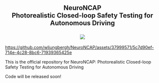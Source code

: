 <div align="center">
    <h2>NeuroNCAP<br/>Photorealistic Closed-loop Safety Testing for Autonomous Driving
    <br/>
    <br/>
    <a href="https://research.zenseact.com/publications/neuro-ncap/"><img src="https://img.shields.io/badge/Project-Page-ffa"/></a>
    <!-- <a href="https://arxiv.org/abs/2311.15260">
        <img src='https://img.shields.io/badge/arXiv-Page-aff'>
    </a> -->
    </h2>
</div>



https://github.com/wljungbergh/NeuroNCAP/assets/37999571/5c7d90ef-714e-4c28-8bc6-71939365425e



This is the official repository for NeuroNCAP: Photorealistic Closed-loop Safety Testing for Autonomous Driving

Code will be released soon!
